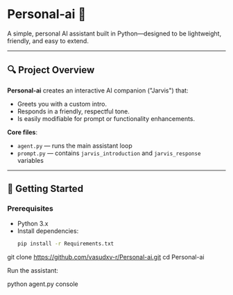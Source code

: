 # Personal‑ai 🤖

A simple, personal AI assistant built in Python—designed to be lightweight, friendly, and easy to extend.

---

## 🔍 Project Overview

**Personal‑ai** creates an interactive AI companion ("Jarvis") that:

- Greets you with a custom intro.
- Responds in a friendly, respectful tone.
- Is easily modifiable for prompt or functionality enhancements.

**Core files**:

- `agent.py` — runs the main assistant loop
- `prompt.py` — contains `jarvis_introduction` and `jarvis_response` variables

---

## 🚀 Getting Started

### Prerequisites

- Python 3.x  
- Install dependencies:
  ```bash
  pip install -r Requirements.txt
  
git clone https://github.com/vasudxv-r/Personal-ai.git
cd Personal-ai

Run the assistant:

python agent.py console
